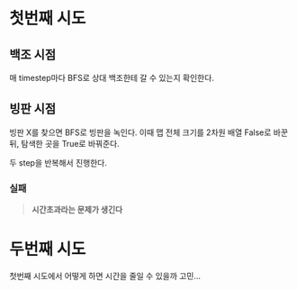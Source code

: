 # 첫번째 시도

## 백조 시점

매 timestep마다 BFS로 상대 백조한테 갈 수 있는지 확인한다.

## 빙판 시점

빙판 X를 찾으면 BFS로 빙판을 녹인다.
이때 맵 전체 크기를 2차원 배열 False로 바꾼뒤, 탐색한 곳을 True로 바꿔준다.

두 step을 반복해서 진행한다.

### 실패

> **시간초과라는 문제가 생긴다**

# 두번째 시도

첫번째 시도에서 어떻게 하면 시간을 줄일 수 있을까 고민...

